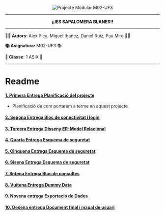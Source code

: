 <p align="center"><img src="https://i.imgur.com/XXXXXXXXX.png" alt="Projecte Modular M02-UF3"></p>

---

<p align="center"><b>¡¡IES SAPALOMERA BLANES!!</b></p>

---

**👨‍💻 Autors:** Alex Pica, Miguel Ibañez, Daniel Ruiz, Pau Miro 👨‍💻

**📚 Asignatura:** M02-UF3 📚

**🏫 Classe:** 1 ASIX 🏫

---

# Readme

#### [1.  Primera Entrega Planificació del projecte](https://github.com/Ruizzy98/Projecte-DAPM/tree/main/1.%20Primera%20Entrega%20Planificaci%C3%B3%20del%20projecte)
- Planificació de com portarem a terme en aquest projecte
#### [2.  Segona Entrega Bloc de conectivitat i login](https://github.com/Ruizzy98/Projecte-DAPM/tree/main/2.%20Segona%20Entrega%20Bloc%20de%20conectivitat%20i%20login)
#### [3.  Tercera Entrega Disseny ER-Model Relacional](https://github.com/Ruizzy98/Projecte-DAPM/tree/main/3.%20Tercera%20Entrega%20Disseny%20ER-Model%20Relacional)
#### [4.  Quarta Entrega Esquema de seguretat](https://github.com/Ruizzy98/Projecte-DAPM/tree/main/4.%20Quarta%20Entrega%20Esquema%20de%20seguretat)
#### [5.  Cinquena Entrega Esquema de seguretat](https://github.com/Ruizzy98/Projecte-DAPM/tree/main/5.%20Cinquena%20Entrega%20Bloc%20de%20manteniment)
#### [6.  Sisena Entrega Esquema de seguretat](https://github.com/Ruizzy98/Projecte-DAPM/tree/main/6.%20Sisena%20Entrega%20Esquema%20d'alta%20disponibilitat)
#### [7.  Setena Entrega Bloc de consultes](https://github.com/Ruizzy98/Projecte-DAPM/tree/main/7.%20Setena%20Entrega%20Bloc%20de%20consultes)
#### [8.  Vuitena Entrega Dummy Data](https://github.com/Ruizzy98/Projecte-DAPM/tree/main/8.%20Vuitena%20Entrega%20Dummy%20Data)
#### [9.  Novena entrega Exportació de Dades](https://github.com/Ruizzy98/Projecte-DAPM/tree/main/9.%20Novena%20entrega%20Exportaci%C3%B3%20de%20Dades)
#### [10. Desena entrega Document final i maual de usuari](https://github.com/Ruizzy98/Projecte-DAPM/tree/main/10%20Desena%20entrega%20Document%20final%20i%20manual%20d'usuari)
